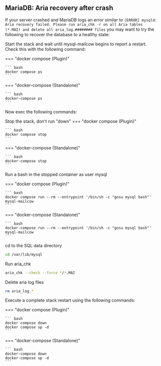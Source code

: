 ## MariaDB: Aria recovery after crash

If your server crashed and MariaDB logs an error similar to `[ERROR] mysqld: Aria recovery failed. Please run aria_chk -r on all Aria tables (*.MAI) and delete all aria_log.######## files` you may want to try the following to recover the database to a healthy state:

Start the stack and wait until mysql-mailcow begins to report a restart. Check this with the following command:

=== "docker compose (Plugin)"

    ``` bash
    docker compose ps
    ```

=== "docker-compose (Standalone)"

    ``` bash
	docker-compose ps
    ```

Now exec the following commands:

Stop the stack, don't run "down"
=== "docker compose (Plugin)"

    ``` bash
    docker compose stop
    ```

=== "docker-compose (Standalone)"

    ``` bash
	docker-compose stop
    ```
Run a bash in the stopped container as user mysql

=== "docker compose (Plugin)"

    ``` bash
    docker compose run --rm --entrypoint '/bin/sh -c "gosu mysql bash"' mysql-mailcow
    ```

=== "docker-compose (Standalone)"

    ``` bash
	docker-compose run --rm --entrypoint '/bin/sh -c "gosu mysql bash"' mysql-mailcow
    ```

cd to the SQL data directory

```bash
cd /var/lib/mysql
```

Run aria_chk

```bash
aria_chk --check --force */*.MAI
```

Delete aria log files

```bash
rm aria_log.*
```

Execute a complete stack restart using the following commands:

=== "docker compose (Plugin)"

    ``` bash
    docker compose down
    docker compose up -d
    ```

=== "docker-compose (Standalone)"

    ``` bash
    docker-compose down
    docker-compose up -d
    ```